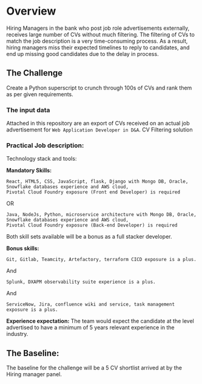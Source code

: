 # Overview
Hiring Managers in the bank who post job role advertisements externally, receives large number of CVs without much filtering. 
The filtering of CVs to match the job description is a very time-consuming process. As a result, hiring managers miss their expected 
timelines to reply to candidates, and end up missing good candidates due to the delay in process.

## The Challenge
Create a Python superscript to crunch through 100s of CVs and rank them as per given requirements.

### The input data
Attached in this repository are an export of CVs received on an actual job advertisement for `Web Application Developer in D&A`.
CV Filtering solution

### Practical Job description:
Technology stack and tools:

**Mandatory Skills:**

```
React, HTML5, CSS, JavaScript, flask, Django with Mongo DB, Oracle, Snowflake databases experience and AWS cloud, 
Pivotal Cloud Foundry exposure (Front end Developer) is required
```

OR
```
Java, NodeJs, Python, microservice architecture with Mongo DB, Oracle, Snowflake databases experience and AWS cloud, 
Pivotal Cloud Foundry exposure (Back-end Developer) is required
```

Both skill sets available will be a bonus as a full stacker developer.

**Bonus skills:**
```
Git, Gitlab, Teamcity, Artefactory, terraform CICD exposure is a plus.
```
And  
```
Splunk, DXAPM observability suite experience is a plus.
```
And

```
ServiceNow, Jira, confluence wiki and service, task management exposure is a plus.
```


**Experience expectation:**
The team would expect the candidate at the level advertised to have a minimum of 5 years relevant experience in the industry.

## The Baseline:
The baseline for the challenge will be a 5 CV shortlist arrived at by the Hiring manager panel.
